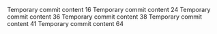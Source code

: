 Temporary commit content 16
Temporary commit content 24
Temporary commit content 36
Temporary commit content 38
Temporary commit content 41
Temporary commit content 64
